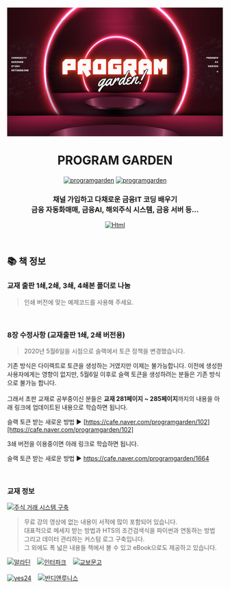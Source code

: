 

<p align="center">
 <img align="center" height="300px" src="https://github.com/programgarden/.github/raw/main/images/youtube-channel.png" />

 <br/>
 <h1 align="center">PROGRAM GARDEN</h1>
</p>

<p align='center'>
 <a href="https://instagram.com/programgarden" target="blank"><img align="center" src="https://raw.githubusercontent.com/rahuldkjain/github-profile-readme-generator/master/src/images/icons/Social/instagram.svg" alt="programgarden" height="30" width="40" /></a>
 <a href="https://www.youtube.com/@programgarden" target="blank"><img align="center" src="https://raw.githubusercontent.com/rahuldkjain/github-profile-readme-generator/master/src/images/icons/Social/youtube.svg" alt="programgarden" height="30" width="40" /></a>
</p>

<h3 align="center">채널 가입하고 다채로운 금융IT 코딩 배우기<br>금융 자동화매매, 금융AI, 해외주식 시스템, 금융 서버 등...</h3>
<p align="center">
 <a href="https://www.youtube.com/channel/UCq7fsrxP6oi6vnYgPkw92jg/join" target="_blank"><img alt="Html" src ="https://img.shields.io/badge/채널 가입하기-EA4AAA.svg?&style=for-the-badge&logo=githubsponsors&logoColor=white" height=40/></a>
</p>

<br>


## 📚 책 정보

### 교재 출판 1쇄,2쇄, 3쇄, 4쇄본 폴더로 나눔
>인쇄 버전에 맞는 예제코드를 사용해 주세요.

<br>

### 8장 수정사항 (교재출판 1쇄, 2쇄 버전용)
>2020년 5월6일을 시점으로 슬랙에서 토큰 정책을 변경했습니다.<br>

기존 방식은 다이렉트로 토큰을 생성하는 거였지만 이제는 불가능합니다. 이전에 생성한 사용자에게는 영향이 없지만, 5월6일 이후로 슬랙 토큰을 생성하려는 분들은 기존 방식으로 불가능 합니다.
<br><br>그래서 초판 교재로 공부중이신 분들은 **교재 281페이지 ~ 285페이지**까지의 내용을 아래 링크에 업데이트된 내용으로 학습하면 됩니다.

슬랙 토큰 받는 새로운 방법 ▶ [https://cafe.naver.com/programgarden/102][https://cafe.naver.com/programgarden/102]

3쇄 버전을 이용중이면 아래 링크로 학습하면 됩니다.

슬랙 토큰 받는 새로운 방법 ▶ https://cafe.naver.com/programgarden/1664

<br>

### 교재 정보 
[![주식 거래 시스템 구축](images/banner_2.png)](http://wikibook.co.kr/pystock/)

>무료 강의 영상에 없는 내용이 서적에 많이 포함되어 있습니다.  
대표적으로 메세지 받는 방법과 HTS의 조건검색식을 파이썬과 연동하는 방법  
그리고 데이터 관리하는 커스텀 로그 구축입니다.  
그 외에도 폭 넓은 내용들 책에서 볼 수 있고 eBook으로도 제공하고 있습니다.

[![알라딘](images/aladin.png)](http://aladin.kr/p/7NIXc)
&nbsp;&nbsp;
[![인터파크](images/interpark.png)](http://inpk.kr/r5L3)
&nbsp;&nbsp;
[![교보문고](images/kyobo.png)](http://www.kyobobook.co.kr/product/detailViewKor.laf?ejkGb=KOR&mallGb=KOR&barcode=9791158392024&orderClick=LAG&Kc=)
<br><br>
[![yes24](images/yes24.png)](http://www.yes24.com/Product/Goods/89999945)
&nbsp;&nbsp;
[![반디앤루니스](images/bandi.png)](http://www.bandinlunis.com/front/product/detailProduct.do?prodId=4332846)
<br><br>
